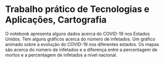 # Trabalho prático de Tecnologias e Aplicações, Cartografia

O notebook apresenta alguns dados acerca do COVID-19 nos Estados Unidos.
Tem alguns gráficos acerca do número de infetados.
Um gráfico animado sobre a evolução do COVID-19 nos diferentes estados.
Os mapas são acerca do número de infetados e a diferença entre a percentagem de mortos e a percentagem de infetados a nível nacional.
